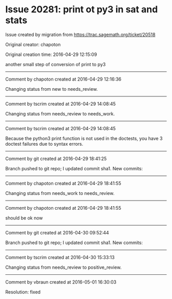 # Issue 20281: print ot py3 in sat and stats

Issue created by migration from https://trac.sagemath.org/ticket/20518

Original creator: chapoton

Original creation time: 2016-04-29 12:15:09

another small step of conversion of print to py3


---

Comment by chapoton created at 2016-04-29 12:16:36

Changing status from new to needs_review.


---

Comment by tscrim created at 2016-04-29 14:08:45

Changing status from needs_review to needs_work.


---

Comment by tscrim created at 2016-04-29 14:08:45

Because the python3 print function is not used in the doctests, you have 3 doctest failures due to syntax errors.


---

Comment by git created at 2016-04-29 18:41:25

Branch pushed to git repo; I updated commit sha1. New commits:


---

Comment by chapoton created at 2016-04-29 18:41:55

Changing status from needs_work to needs_review.


---

Comment by chapoton created at 2016-04-29 18:41:55

should be ok now


---

Comment by git created at 2016-04-30 09:52:44

Branch pushed to git repo; I updated commit sha1. New commits:


---

Comment by tscrim created at 2016-04-30 15:33:13

Changing status from needs_review to positive_review.


---

Comment by vbraun created at 2016-05-01 16:30:03

Resolution: fixed
